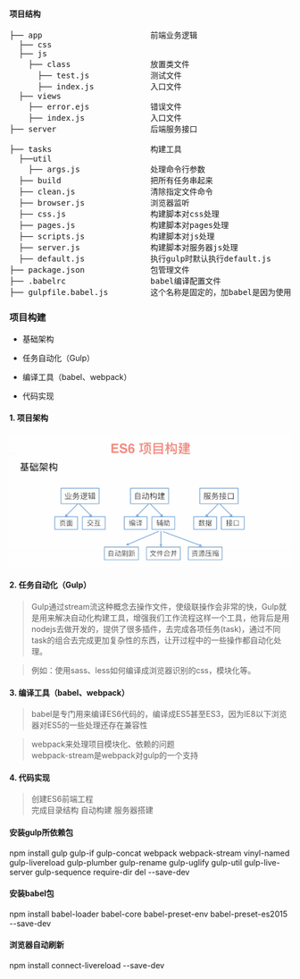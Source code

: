 #### 项目结构
<pre>
├── app                       前端业务逻辑
  ├── css
  ├── js
    ├── class                 放置类文件
      ├── test.js             测试文件
      ├── index.js            入口文件
  ├── views
    ├── error.ejs             错误文件
    ├── index.js              入口文件
├── server                    后端服务接口

├── tasks                     构建工具
  ├──util                     
    ├── args.js               处理命令行参数
  ├── build                   把所有任务串起来
  ├── clean.js                清除指定文件命令
  ├── browser.js              浏览器监听
  ├── css.js                  构建脚本对css处理
  ├── pages.js                构建脚本对pages处理
  ├── scripts.js              构建脚本对js处理
  ├── server.js               构建脚本对服务器js处理
  ├── default.js              执行gulp时默认执行default.js
├── package.json              包管理文件
├── .babelrc                  babel编译配置文件
├── gulpfile.babel.js         这个名称是固定的，加babel是因为使用ES6语法写的
</pre>

### 项目构建
* 基础架构

* 任务自动化（Gulp）  

* 编译工具（babel、webpack）  

* 代码实现

#### 1. 项目架构
![项目架构](jiagou.png)
#### 2. 任务自动化（Gulp）
> Gulp通过stream流这种概念去操作文件，使级联操作会非常的快，Gulp就是用来解决自动化构建工具，增强我们工作流程这样一个工具，他背后是用nodejs去做开发的，提供了很多插件，去完成各项任务(task)，通过不同task的组合去完成更加复杂性的东西，让开过程中的一些操作都自动化处理。  

>例如：使用sass、less如何编译成浏览器识别的css，模块化等。
#### 3. 编译工具（babel、webpack）  
  > babel是专门用来编译ES6代码的，编译成ES5甚至ES3，因为IE8以下浏览器对ES5的一些处理还存在兼容性  

  >webpack来处理项目模块化、依赖的问题  
  webpack-stream是webpack对gulp的一个支持
#### 4. 代码实现
  > 创建ES6前端工程  
  完成目录结构 自动构建 服务器搭建

#### 安装gulp所依赖包
npm install gulp gulp-if gulp-concat webpack webpack-stream vinyl-named gulp-livereload gulp-plumber gulp-rename gulp-uglify gulp-util gulp-live-server gulp-sequence require-dir del --save-dev

#### 安装babel包
npm install babel-loader babel-core babel-preset-env babel-preset-es2015 --save-dev

#### 浏览器自动刷新
npm install connect-livereload --save-dev

